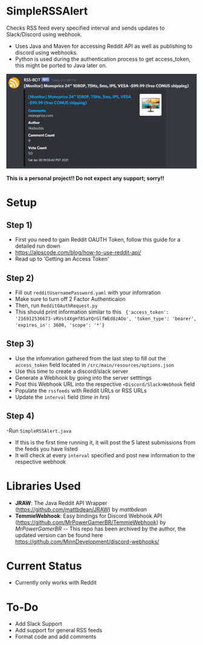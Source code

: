 # SimpleRSSAlert
Checks RSS feed every specified interval and sends updates to Slack/Discord using webhook.

- Uses Java and Maven for accessing Reddit API as well as publishing to discord using webhooks.
- Python is used during the authentication process to get access_token, this might be ported to Java later on.

![Preview](https://github.com/StevenvL/SimpleRSSAlert/blob/master/src/main/resources/images/Discord_2021-01-30_22-13-41.jpg?raw=true)

**This is a personal project!! Do not expect any support; sorry!!**

# Setup
## Step 1)
- First you need to gain Reddit OAUTH Token, follow this guide for a detailed run down
- https://alpscode.com/blog/how-to-use-reddit-api/
- Read up to 'Getting an Access Token'

## Step 2)
- Fill out ``` redditUsernamePassword.yaml ``` with your infomration
- Make sure to turn off 2 Factor Authenticaion
- Then, run ```RedditOAuthRequest.py```
- This should print information similar to this 
    ``` {'access_token': '216912536673-vRVst4XgHf8SaYQrGlfWEd8zAOo', 'token_type': 'bearer', 'expires_in': 3600, 'scope': '*'}```

## Step 3)
- Use the infomration gathered from the last step to fill out the ```access_token``` field located in ```/src/main/resources/options.json```
- Use this time to create a discord/slack server
- Generate a Webhook by going into the server setttings
- Post this Webhook URL into the respective ```<Discord/Slack>Webhook``` field
- Populate the ```rssfeeds``` with Reddit URLs or RSS URLs
- Update the ```interval``` field (*time in hrs*)

## Step 4)
-Run ```SimpleRSSAlert.java```
- If this is the first time running it, it will post the 5 latest submissions from the feeds you have listed
- It will check at every ```interval``` specified and post new information to the respective webhook


# Libraries Used
- **JRAW**: The Java Reddit API Wrapper (https://github.com/mattbdean/JRAW) by *mattbdean*
- **TemmieWebhook**: Easy bindings for Discord Webhook API (https://github.com/MrPowerGamerBR/TemmieWebhook) by *MrPowerGamerBR*
 -- This repo has been archived by the author, the updated version can be found here https://github.com/MinnDevelopment/discord-webhooks/

# Current Status
- Currently only works with Reddit

# To-Do
- Add Slack Support
- Add support for general RSS feeds
- Format code and add comments
